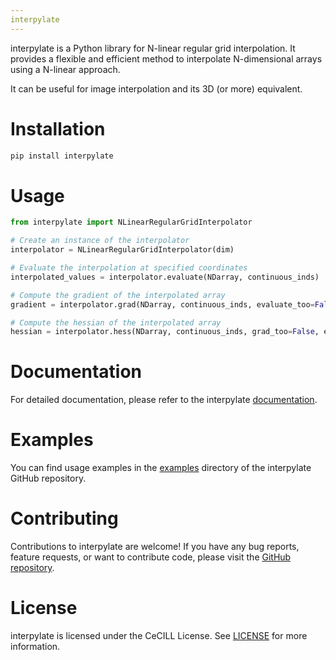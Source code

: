 ```yaml
---
interpylate
---
```


interpylate is a Python library for N-linear regular grid interpolation. It provides a flexible and efficient method to interpolate N-dimensional arrays using a N-linear approach.

It can be useful for image interpolation and its 3D (or more) equivalent.

# Installation

``` bash
pip install interpylate
```

# Usage

``` python
from interpylate import NLinearRegularGridInterpolator

# Create an instance of the interpolator
interpolator = NLinearRegularGridInterpolator(dim)

# Evaluate the interpolation at specified coordinates
interpolated_values = interpolator.evaluate(NDarray, continuous_inds)

# Compute the gradient of the interpolated array
gradient = interpolator.grad(NDarray, continuous_inds, evaluate_too=False)

# Compute the hessian of the interpolated array
hessian = interpolator.hess(NDarray, continuous_inds, grad_too=False, evaluate_too=False)
```

# Documentation

For detailed documentation, please refer to the interpylate [documentation](https://interpylate-docs.example.com).

# Examples

You can find usage examples in the [examples](https://github.com/Dorian210/interpylate/tree/main/examples) directory of the interpylate GitHub repository.

# Contributing

Contributions to interpylate are welcome! If you have any bug reports, feature requests, or want to contribute code, please visit the [GitHub repository](https://github.com/Dorian210/interpylate).

# License

interpylate is licensed under the CeCILL License. See [LICENSE](https://github.com/Dorian210/interpylate/tree/main/LICENSE) for more information.